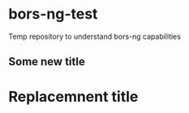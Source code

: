 # bors-ng-test
Temp repository to understand bors-ng capabilities


## Some new title

# Replacemnent title
